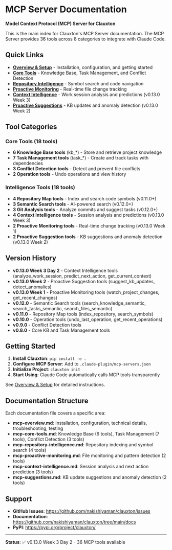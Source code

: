 # MCP Server Documentation

**Model Context Protocol (MCP) Server for Clauxton**

This is the main index for Clauxton's MCP Server documentation. The MCP Server provides 36 tools across 8 categories to integrate with Claude Code.

## Quick Links

- **[Overview & Setup](mcp-overview.md)** - Installation, configuration, and getting started
- **[Core Tools](mcp-core-tools.md)** - Knowledge Base, Task Management, and Conflict Detection
- **[Repository Intelligence](mcp-repository-intelligence.md)** - Symbol search and code navigation
- **[Proactive Monitoring](mcp-proactive-monitoring.md)** - Real-time file change tracking
- **[Context Intelligence](mcp-context-intelligence.md)** - Work session analysis and predictions (v0.13.0 Week 3)
- **[Proactive Suggestions](mcp-suggestions.md)** - KB updates and anomaly detection (v0.13.0 Week 2)

## Tool Categories

### Core Tools (18 tools)
- **6 Knowledge Base tools** (kb_*) - Store and retrieve project knowledge
- **7 Task Management tools** (task_*) - Create and track tasks with dependencies
- **3 Conflict Detection tools** - Detect and prevent file conflicts
- **2 Operation tools** - Undo operations and view history

### Intelligence Tools (18 tools)
- **4 Repository Map tools** - Index and search code symbols (v0.11.0+)
- **3 Semantic Search tools** - AI-powered search (v0.12.0+)
- **3 Git Analysis tools** - Analyze commits and suggest tasks (v0.12.0+)
- **4 Context Intelligence tools** - Session analysis and predictions (v0.13.0 Week 3)
- **2 Proactive Monitoring tools** - Real-time change tracking (v0.13.0 Week 1)
- **2 Proactive Suggestion tools** - KB suggestions and anomaly detection (v0.13.0 Week 2)

## Version History

- **v0.13.0 Week 3 Day 2** - Context Intelligence tools (analyze_work_session, predict_next_action, get_current_context)
- **v0.13.0 Week 2** - Proactive Suggestion tools (suggest_kb_updates, detect_anomalies)
- **v0.13.0 Week 1** - Proactive Monitoring tools (watch_project_changes, get_recent_changes)
- **v0.12.0** - Semantic Search tools (search_knowledge_semantic, search_tasks_semantic, search_files_semantic)
- **v0.11.0** - Repository Map tools (index_repository, search_symbols)
- **v0.10.0** - Operation tools (undo_last_operation, get_recent_operations)
- **v0.9.0** - Conflict Detection tools
- **v0.8.0** - Core KB and Task Management tools

## Getting Started

1. **Install Clauxton**: `pip install -e .`
2. **Configure MCP Server**: Add to `.claude-plugin/mcp-servers.json`
3. **Initialize Project**: `clauxton init`
4. **Start Using**: Claude Code automatically calls MCP tools transparently

See [Overview & Setup](mcp-overview.md) for detailed instructions.

## Documentation Structure

Each documentation file covers a specific area:

- **mcp-overview.md**: Installation, configuration, technical details, troubleshooting, testing
- **mcp-core-tools.md**: Knowledge Base (6 tools), Task Management (7 tools), Conflict Detection (3 tools)
- **mcp-repository-intelligence.md**: Repository indexing and symbol search (4 tools)
- **mcp-proactive-monitoring.md**: File monitoring and pattern detection (2 tools)
- **mcp-context-intelligence.md**: Session analysis and next action prediction (3 tools)
- **mcp-suggestions.md**: KB update suggestions and anomaly detection (2 tools)

## Support

- **GitHub Issues**: https://github.com/nakishiyaman/clauxton/issues
- **Documentation**: https://github.com/nakishiyaman/clauxton/tree/main/docs
- **PyPI**: https://pypi.org/project/clauxton/

---

**Status**: ✅ v0.13.0 Week 3 Day 2 - 36 MCP tools available
